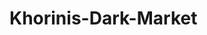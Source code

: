 # Khorinis-Dark-Market

<p>
  <img src"img/photo1.png">
</p>
<p>
  <img src"img/photo2.png">
</p>
<p>
  <img src"img/photo3.png">
</p>
